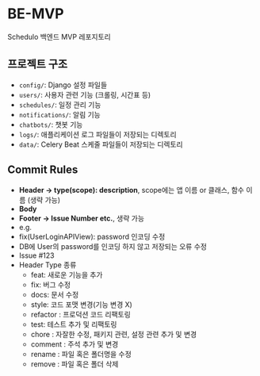# BE-MVP
Schedulo 백엔드 MVP 레포지토리

## 프로젝트 구조
- `config/`: Django 설정 파일들
- `users/`: 사용자 관련 기능 (크롤링, 시간표 등)
- `schedules/`: 일정 관리 기능
- `notifications/`: 알림 기능
- `chatbots/`: 챗봇 기능
- `logs/`: 애플리케이션 로그 파일들이 저장되는 디렉토리
- `data/`: Celery Beat 스케줄 파일들이 저장되는 디렉토리

## Commit Rules
- **Header -> type(scope): description**, scope에는 앱 이름 or 클래스, 함수 이름 (생략 가능)
- **Body**
- **Footer -> Issue Number etc.**, 생략 가능
- e.g.
- fix(UserLoginAPIView): password 인코딩 수정
- DB에 User의 password를 인코딩 하지 않고 저장되는 오류 수정
- Issue #123
- Header Type 종류
  - feat: 새로운 기능을 추가
  - fix: 버그 수정
  - docs: 문서 수정
  - style: 코드 포맷 변경(기능 변경 X)
  - refactor : 프로덕션 코드 리팩토링
  - test: 테스트 추가 및 리팩토링
  - chore : 자잘한 수정, 패키지 관련, 설정 관련 추가 및 변경
  - comment : 주석 추가 및 변경
  - rename : 파일 혹은 폴더명을 수정
  - remove : 파일 혹은 폴더 삭제
